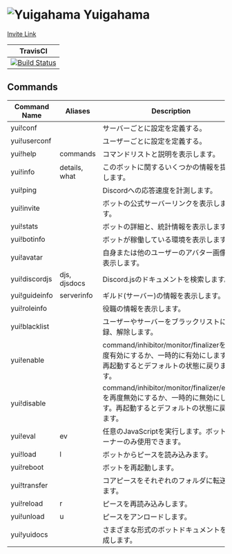 # ![Yuigahama](https://cdn.discordapp.com/avatars/531097309748920371/36273411d75d79fad6839c54630187ec.png?size=32) Yuigahama

[Invite Link](https://discordapp.com/oauth2/authorize?client_id=531097309748920371&permissions=52224&scope=bot)

| TravisCI |
| :---: |
| [![Build Status](https://travis-ci.com/InkoHX/Yuigahama.svg?branch=master)](https://travis-ci.com/InkoHX/Yui) |

## Commands

| Command Name  | Aliases       | Description               |
|-------------- |----------     |-------------------------- |
| yui!conf      |               | サーバーごとに設定を定義する。|
| yui!userconf  |               | ユーザーごとに設定を定義する。|
| yui!help      | commands      | コマンドリストと説明を表示します。|
| yui!info      | details, what | このボットに関するいくつかの情報を提供します。|
| yui!ping      |               | Discordへの応答速度を計測します。|
| yui!invite    |               | ボットの公式サーバーリンクを表示します。|
| yui!stats     |               | ボットの詳細と、統計情報を表示します。|
| yui!botinfo   |               | ボットが稼働している環境を表示します。|
| yui!avatar    |               | 自身または他のユーザーのアバター画像を表示します。|
| yui!discordjs | djs, djsdocs  | Discord.jsのドキュメントを検索します。|
| yui!guideinfo | serverinfo    | ギルド(サーバー)の情報を表示します。|
| yui!roleinfo  |               | 役職の情報を表示します。|
| yui!blacklist |               | ユーザーやサーバーをブラックリストに登録、解除します。|
| yui!enable    |               | command/inhibitor/monitor/finalizerを再度有効にするか、一時的に有効にします。再起動するとデフォルトの状態に戻ります。|
| yui!disable   |               | command/inhibitor/monitor/finalizer/eventを再度無効にするか、一時的に無効にします。再起動するとデフォルトの状態に戻ります。|
| yui!eval      | ev            | 任意のJavaScriptを実行します。ボットオーナーのみ使用できます。 |
| yui!load      | l             | ボットからピースを読み込みます。 |
| yui!reboot    |               | ボットを再起動します。 |
| yui!transfer  |               | コアピースをそれぞれのフォルダに転送します。 |
| yui!reload    | r             | ピースを再読み込みします。 |
| yui!unload    | u             | ピースをアンロードします。 |
| yui!yuidocs   |               | さまざまな形式のボットドキュメントを生成します。 | 